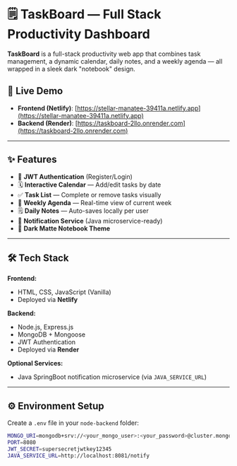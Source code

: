 # 🗒️ TaskBoard — Full Stack Productivity Dashboard

**TaskBoard** is a full-stack productivity web app that combines task management, a dynamic calendar, daily notes, and a weekly agenda — all wrapped in a sleek dark "notebook" design.

## 🚀 Live Demo
- **Frontend (Netlify)**: [https://stellar-manatee-39411a.netlify.app](https://stellar-manatee-39411a.netlify.app)
- **Backend (Render)**: [https://taskboard-2llo.onrender.com](https://taskboard-2llo.onrender.com)

---

## ✨ Features
- 🧭 **JWT Authentication** (Register/Login)
- 🗓️ **Interactive Calendar** — Add/edit tasks by date
- ✅ **Task List** — Complete or remove tasks visually
- 📆 **Weekly Agenda** — Real-time view of current week
- 🗒️ **Daily Notes** — Auto-saves locally per user
- 🔔 **Notification Service** (Java microservice-ready)
- 🖤 **Dark Matte Notebook Theme**

---

## 🛠️ Tech Stack
**Frontend:**
- HTML, CSS, JavaScript (Vanilla)
- Deployed via **Netlify**

**Backend:**
- Node.js, Express.js
- MongoDB + Mongoose
- JWT Authentication
- Deployed via **Render**

**Optional Services:**
- Java SpringBoot notification microservice (via `JAVA_SERVICE_URL`)

---

## ⚙️ Environment Setup
Create a `.env` file in your `node-backend` folder:

```bash
MONGO_URI=mongodb+srv://<your_mongo_user>:<your_password>@cluster.mongodb.net/taskboard
PORT=8080
JWT_SECRET=supersecretjwtkey12345
JAVA_SERVICE_URL=http://localhost:8081/notify
